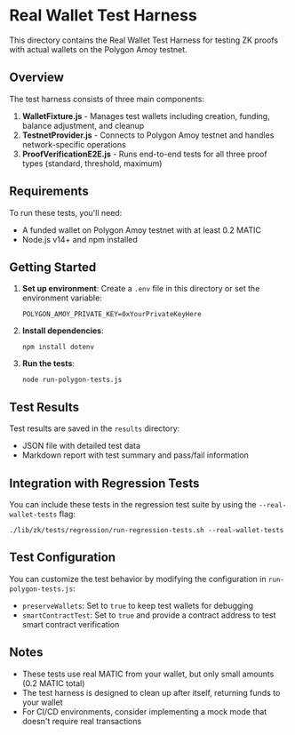 # Real Wallet Test Harness

This directory contains the Real Wallet Test Harness for testing ZK proofs with actual wallets on the Polygon Amoy testnet.

## Overview

The test harness consists of three main components:

1. **WalletFixture.js** - Manages test wallets including creation, funding, balance adjustment, and cleanup
2. **TestnetProvider.js** - Connects to Polygon Amoy testnet and handles network-specific operations
3. **ProofVerificationE2E.js** - Runs end-to-end tests for all three proof types (standard, threshold, maximum)

## Requirements

To run these tests, you'll need:

- A funded wallet on Polygon Amoy testnet with at least 0.2 MATIC
- Node.js v14+ and npm installed

## Getting Started

1. **Set up environment**:
   Create a `.env` file in this directory or set the environment variable:
   ```
   POLYGON_AMOY_PRIVATE_KEY=0xYourPrivateKeyHere
   ```

2. **Install dependencies**:
   ```
   npm install dotenv
   ```

3. **Run the tests**:
   ```
   node run-polygon-tests.js
   ```

## Test Results

Test results are saved in the `results` directory:
- JSON file with detailed test data
- Markdown report with test summary and pass/fail information

## Integration with Regression Tests

You can include these tests in the regression test suite by using the `--real-wallet-tests` flag:

```
./lib/zk/tests/regression/run-regression-tests.sh --real-wallet-tests
```

## Test Configuration

You can customize the test behavior by modifying the configuration in `run-polygon-tests.js`:

- `preserveWallets`: Set to `true` to keep test wallets for debugging
- `smartContractTest`: Set to `true` and provide a contract address to test smart contract verification

## Notes

- These tests use real MATIC from your wallet, but only small amounts (0.2 MATIC total)
- The test harness is designed to clean up after itself, returning funds to your wallet
- For CI/CD environments, consider implementing a mock mode that doesn't require real transactions 
